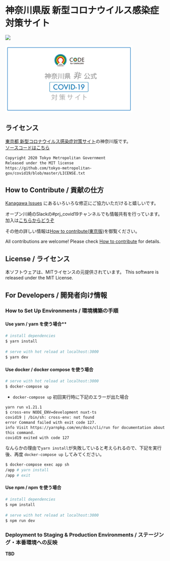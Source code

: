 # 神奈川県版 新型コロナウイルス感染症対策サイト

![](https://github.com/tokyo-metropolitan-gov/covid19/workflows/production%20deploy/badge.svg)

<img src="static/ogp.png" width="400">

## ライセンス
[東京都 新型コロナウイルス感染症対策サイト](https://stopcovid19.metro.tokyo.lg.jp/)の神奈川版です。  
[ソースコードはこちら](https://github.com/tokyo-metropolitan-gov/covid19/)

```
Copyright 2020 Tokyo Metropolitan Government
Released under the MIT license
https://github.com/tokyo-metropolitan-gov/covid19/blob/master/LICENSE.txt
```

## How to Contribute / 貢献の仕方
[Kanagawa Issues](https://github.com/openkawasaki/covid19/issues) にあるいろいろな修正にご協力いただけると嬉しいです。

オープン川崎のSlackの#prj_covid19チャンネルでも情報共有を行っています。加入は[こちらからどうぞ](https://join.slack.com/t/openkawasaki/shared_invite/zt-4hbuav6c-Ttza18ObLreA6JZ6mvcyIw)


その他の詳しい情報は[How to contribute(東京版)](https://github.com/tokyo-metropolitan-gov/covid19/blob/development/.github/CONTRIBUTING.md)を御覧ください。

All contributions are welcome!
Please check [How to contribute](https://github.com/tokyo-metropolitan-gov/covid19/wiki/How-to-contribute) for details.

## License / ライセンス
本ソフトウェアは、MITライセンスの元提供されています。 
This software is released under the MIT License.

## For Developers / 開発者向け情報

### How to Set Up Environments / 環境構築の手順

#### Use yarn / yarn を使う場合**
``` bash
# install dependencies
$ yarn install

# serve with hot reload at localhost:3000
$ yarn dev
```

#### Use docker / docker compose を使う場合
```bash 
# serve with hot reload at localhost:3000
$ docker-compose up
```

* `docker-compose up` 初回実行時に下記のエラーが出た場合

```
yarn run v1.21.1
$ cross-env NODE_ENV=development nuxt-ts
covid19 | /bin/sh: cross-env: not found
error Command failed with exit code 127.
info Visit https://yarnpkg.com/en/docs/cli/run for documentation about this command.
covid19 exited with code 127
```

なんらかの理由で`yarn install`が失敗していると考えられるので、下記を実行後、再度 `docker-compose up` してみてください。

```bash
$ docker-compose exec app sh
/app # yarn install
/app # exit
```

#### Use npm / npm を使う場合
``` bash
# install dependencies
$ npm install

# serve with hot reload at localhost:3000
$ npm run dev
```

### Deployment to Staging & Production Environments / ステージング・本番環境への反映

**TBD**
